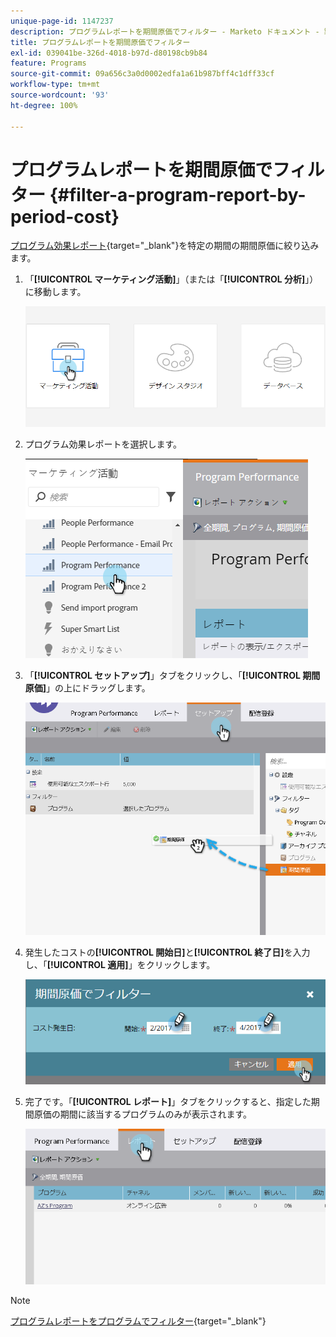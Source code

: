```yaml
---
unique-page-id: 1147237
description: プログラムレポートを期間原価でフィルター - Marketo ドキュメント - 製品ドキュメント
title: プログラムレポートを期間原価でフィルター
exl-id: 039041be-326d-4018-b97d-d80198cb9b84
feature: Programs
source-git-commit: 09a656c3a0d0002edfa1a61b987bff4c1dff33cf
workflow-type: tm+mt
source-wordcount: '93'
ht-degree: 100%

---
```


# プログラムレポートを期間原価でフィルター {#filter-a-program-report-by-period-cost}

[プログラム効果レポート](/help/marketo/product-docs/core-marketo-concepts/programs/program-performance-report/create-a-program-performance-report.md){target="_blank"}を特定の期間の期間原価に絞り込みます。

1. 「**[!UICONTROL マーケティング活動]**」（または「**[!UICONTROL 分析]**」）に移動します。

   ![](assets/login-marketing-activities-1.png)

1. プログラム効果レポートを選択します。

   ![](assets/image2014-9-23-16-3a22-3a52.png)

1. 「**[!UICONTROL セットアップ]**」タブをクリックし、「**[!UICONTROL 期間原価]**」の上にドラッグします。

   ![](assets/lm-86194-1.png)

1. 発生したコストの&#x200B;**[!UICONTROL 開始日]**&#x200B;と&#x200B;**[!UICONTROL 終了日]**&#x200B;を入力し、「**[!UICONTROL 適用]**」をクリックします。

   ![](assets/lm-86194-2a-hands.png)

1. 完了です。「**[!UICONTROL レポート]**」タブをクリックすると、指定した期間原価の期間に該当するプログラムのみが表示されます。

   ![](assets/lm-86194-report-tab.png)

>[!NOTE]
>
>[プログラムレポートをプログラムでフィルター](/help/marketo/product-docs/core-marketo-concepts/programs/program-performance-report/filter-a-program-report-by-program.md){target="_blank"}
